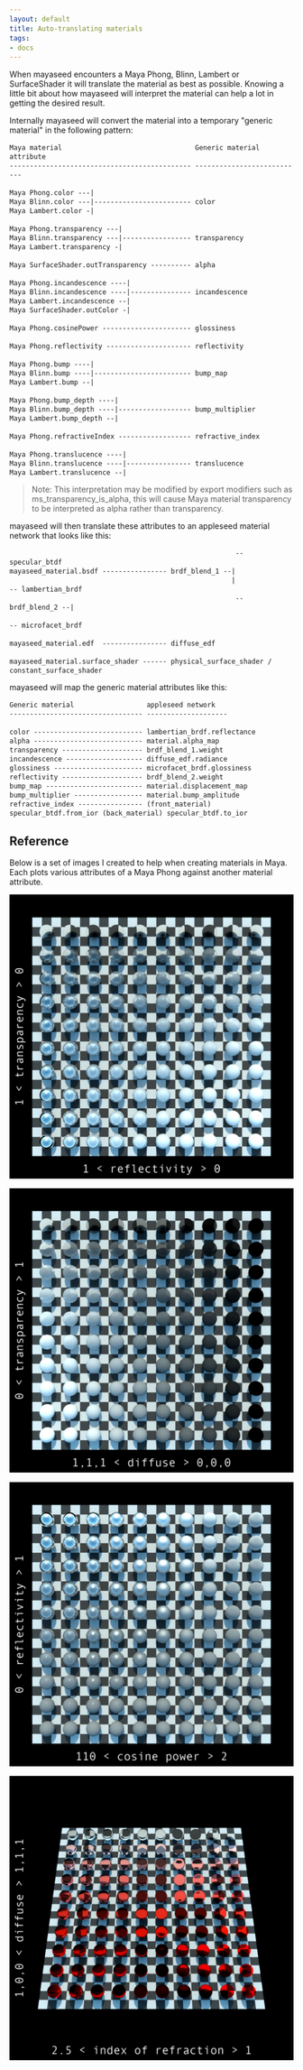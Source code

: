 ```yaml
---
layout: default
title: Auto-translating materials
tags:
- docs
---
```


When mayaseed encounters a Maya Phong, Blinn, Lambert or SurfaceShader it will translate the material as best as possible. Knowing a little bit about how mayaseed will interpret the material can help a lot in getting the desired result. 

Internally mayaseed will convert the material into a temporary "generic material" in the following pattern:


    Maya material                                 Generic material attribute
    --------------------------------------------- ---------------------------

    Maya Phong.color ---|
    Maya Blinn.color ---|------------------------ color
    Maya Lambert.color -|

    Maya Phong.transparency ---|
    Maya Blinn.transparency ---|----------------- transparency
    Maya Lambert.transparency -|

    Maya SurfaceShader.outTransparency ---------- alpha

    Maya Phong.incandescence ----|
    Maya Blinn.incandescence ----|--------------- incandescence
    Maya Lambert.incandescence --|
    Maya SurfaceShader.outColor -|

    Maya Phong.cosinePower ---------------------- glossiness

    Maya Phong.reflectivity --------------------- reflectivity

    Maya Phong.bump ----|
    Maya Blinn.bump ----|------------------------ bump_map
    Maya Lambert.bump --|

    Maya Phong.bump_depth ----|
    Maya Blinn.bump_depth ----|------------------ bump_multiplier
    Maya Lambert.bump_depth --|

    Maya Phong.refractiveIndex ------------------ refractive_index

    Maya Phong.translucence ----|
    Maya Blinn.translucence ----|---------------- translucence
    Maya Lambert.translucence --|


>Note: This interpretation may be modified by export modifiers such as ms_transparency_is_alpha, this will cause Maya material transparency to be interpreted as alpha rather than transparency.


mayaseed will then translate these attributes to an appleseed material network that looks like this:


                                                            -- specular_btdf 
    mayaseed_material.bsdf ---------------- brdf_blend_1 --|                  
                                                           |                   -- lambertian_brdf
                                                            -- brdf_blend_2 --|
                                                                               -- microfacet_brdf
    
    mayaseed_material.edf  ---------------- diffuse_edf
    
    mayaseed_material.surface_shader ------ physical_surface_shader / constant_surface_shader


mayaseed will map the generic material attributes like this:

    Generic material                  appleseed network
    --------------------------------- --------------------

    color --------------------------- lambertian_brdf.reflectance
    alpha --------------------------- material.alpha_map
    transparency -------------------- brdf_blend_1.weight
    incandescence ------------------- diffuse_edf.radiance
    glossiness ---------------------- microfacet_brdf.glossiness
    reflectivity -------------------- brdf_blend_2.weight
    bump_map ------------------------ material.displacement_map
    bump_multiplier ----------------- material.bump_amplitude
    refractive_index ---------------- (front_material) specular_btdf.from_ior (back_material) specular_btdf.to_ior


Reference
---------

Below is a set of images I created to help when creating materials in Maya. Each plots various attributes of a Maya Phong against another material attribute. 

[![Reflectivity x Transparency](/images/reflectivity_transparency.jpg)](/images/reflectivity_transparency.jpg)

[![Transparency x Diffuse](/images/transparency_diffuse.jpg)](/images/transparency_diffuse.jpg)

[![Cosine x Reflectivity](/images/cosine_reflectivity.jpg)](/images/cosine_reflectivity.jpg)

[![ior x Diffuse](/images/ior_diffuse.jpg)](/images/ior_diffuse.jpg)






